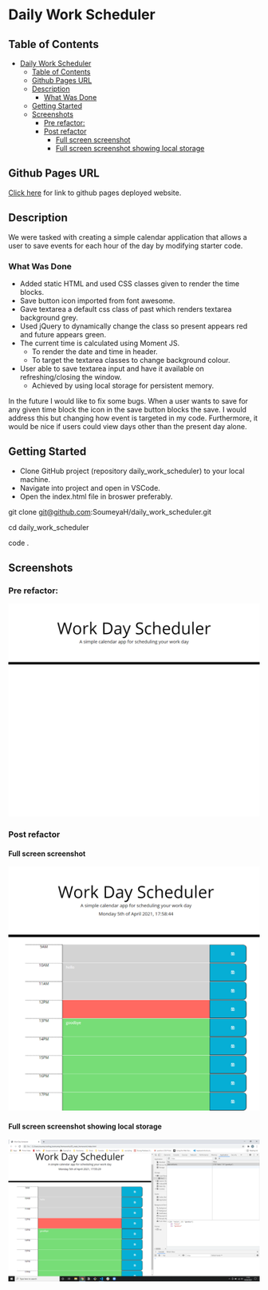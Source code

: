 # Daily Work Scheduler

## Table of Contents

- [Daily Work Scheduler](#daily-work-scheduler)
  - [Table of Contents](#table-of-contents)
  - [Github Pages URL](#github-pages-url)
  - [Description](#description)
    - [What Was Done](#what-was-done)
  - [Getting Started](#getting-started)
  - [Screenshots](#screenshots)
    - [Pre refactor:](#pre-refactor)
    - [Post refactor](#post-refactor)
      - [Full screen screenshot](#full-screen-screenshot)
      - [Full screen screenshot showing local storage](#full-screen-screenshot-showing-local-storage)

## Github Pages URL

[Click here](https://soumeyah.github.io/daily_work_scheduler/) for link to github pages deployed website.

## Description

We were tasked with creating a simple calendar application that allows a user to save events for each hour of the day by modifying starter code.

### What Was Done

- Added static HTML and used CSS classes given to render the time blocks.
- Save button icon imported from font awesome.
- Gave textarea a default css class of past which renders textarea background grey.
- Used jQuery to dynamically change the class so present appears red and future appears green.
- The current time is calculated using Moment JS.
  - To render the date and time in header.
  - To target the textarea classes to change background colour.
- User able to save textarea input and have it available on refreshing/closing the window.
  - Achieved by using local storage for persistent memory.

In the future I would like to fix some bugs. When a user wants to save for any given time block the icon in the save button blocks the save. I would address this but changing how event is targeted in my code. Furthermore, it would be nice if users could view days other than the present day alone.

## Getting Started

- Clone GitHub project (repository daily_work_scheduler) to your local machine.
- Navigate into project and open in VSCode.
- Open the index.html file in broswer preferably.

git clone git@github.com:SoumeyaH/daily_work_scheduler.git

cd daily_work_scheduler

code .

## Screenshots

### Pre refactor:

![Pre](./assets/images/starterCode.png)

### Post refactor

#### Full screen screenshot

![Post full screenshot](./assets/images/postFullScreen.png)

#### Full screen screenshot showing local storage

![Post ull screen screenshot with local storage](./assets/images/postInspectShowing.png)
